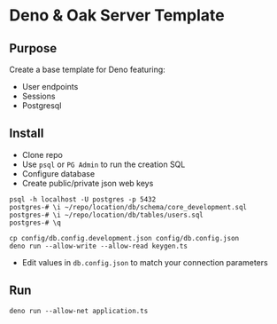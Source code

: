 # Deno & Oak Server Template

## Purpose

Create a base template for Deno featuring:

- User endpoints
- Sessions
- Postgresql

## Install

- Clone repo
- Use `psql` or `PG Admin` to run the creation SQL
- Configure database
- Create public/private json web keys

```shell
psql -h localhost -U postgres -p 5432
postgres-# \i ~/repo/location/db/schema/core_development.sql
postgres-# \i ~/repo/location/db/tables/users.sql
postgres-# \q

cp config/db.config.development.json config/db.config.json
deno run --allow-write --allow-read keygen.ts
```

- Edit values in `db.config.json` to match your connection parameters

## Run

`deno run --allow-net application.ts`
